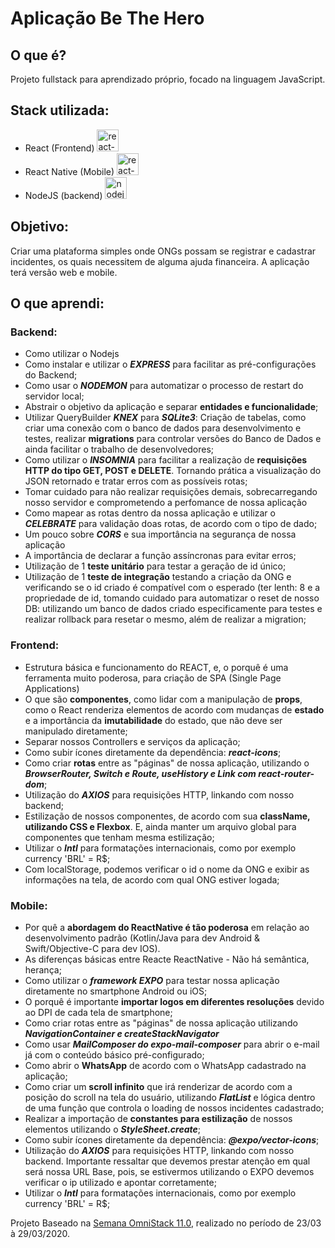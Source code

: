 # Aplicação Be The Hero

## O que é? 
  Projeto fullstack para aprendizado próprio, focado na linguagem JavaScript.

## Stack utilizada: 
  - React (Frontend) <img src="https://cdn.iconscout.com/icon/free/png-256/react-4-1175110.png" height="35" alt="react-logo">
  - React Native (Mobile) <img src="https://toppng.com/uploads/preview/react-native-svg-transformer-allows-you-import-svg-aperture-science-innovators-logo-11562851994zqcpwozsvy.png" height="35" alt="react-native-logo">
  - NodeJS (backend) <img src="https://img.favpng.com/7/2/3/node-js-javascript-react-png-favpng-ftgaqpknWg8SBBpxQAHqFq4wq.jpg" height="35" alt="nodejs-logo">

## Objetivo:
  Criar uma plataforma simples onde ONGs possam se registrar e cadastrar incidentes, os quais
necessitem de alguma ajuda financeira. A aplicação terá versão web e mobile.

## O que aprendi: 

### Backend:
  - Como utilizar o Nodejs
  - Como instalar e utilizar o __*EXPRESS*__ para facilitar as pré-configurações do Backend;
  - Como usar o __*NODEMON*__ para automatizar o processo de restart do servidor local;
  - Abstrair o objetivo da aplicação e separar **entidades e funcionalidade**;
  - Utilizar QueryBuilder __*KNEX*__ para __*SQLite3*__: Criação de tabelas, como criar uma conexão com o banco de dados para desenvolvimento e testes, realizar **migrations** para controlar versões do Banco de Dados e ainda facilitar o trabalho de desenvolvedores;
  - Como utilizar o __*INSOMNIA*__ para facilitar a realização de **requisições HTTP do tipo GET, POST e DELETE**. Tornando prática a visualização do JSON retornado e tratar erros com as possíveis rotas;
  - Tomar cuidado para não realizar requisições demais, sobrecarregando nosso servidor e comprometendo a perfomance de nossa aplicação
  - Como mapear as rotas dentro da nossa aplicação e utilizar o __*CELEBRATE*__ para validação doas rotas, de acordo com o tipo de dado;
  - Um pouco sobre __*CORS*__ e sua importância na segurança de nossa aplicação
  - A importância de declarar a função assíncronas para evitar erros;
  - Utilização de 1 **teste unitário** para testar a geração de id único;
  - Utilização de 1 **teste de integração** testando a criação da ONG e verificando se o id criado é compatível com o esperado (ter lenth: 8 e a propriedade de id, tomando cuidado para automatizar o reset de nosso DB: utilizando um banco de dados criado especificamente para testes e realizar rollback para resetar o mesmo, além de realizar a migration;
  

### Frontend:
  - Estrutura básica e funcionamento do REACT, e, o porquê é uma ferramenta muito poderosa, para criação de SPA (Single Page Applications)
  - O que são **componentes**, como lidar com a manipulação de **props**, como o React renderiza elementos de acordo com mudanças de **estado** e a importância da **imutabilidade** do estado, que não deve ser manipulado diretamente;
  - Separar nossos Controllers e serviços da aplicação;
  - Como subir ícones diretamente da dependência: __*react-icons*__;
  - Como criar **rotas** entre as "páginas" de nossa aplicação, utilizando o __*BrowserRouter, Switch e Route, useHistory e Link com react-router-dom*__;
  - Utilização do __*AXIOS*__ para requisições HTTP, linkando com nosso backend;
  - Estilização de nossos componentes, de acordo com sua **className, utilizando CSS e Flexbox**. E, ainda manter um arquivo global para componentes que tenham mesma estilização;
  - Utilizar o __*Intl*__ para formatações internacionais, como por exemplo currency 'BRL' = R$;
  - Com localStorage, podemos verificar o id o nome da ONG e exibir as informações na tela, de acordo com qual ONG estiver logada;
  

### Mobile:
  - Por quê a **abordagem do ReactNative é tão poderosa** em relação ao desenvolvimento padrão (Kotlin/Java para dev Android & Swift/Objective-C para dev IOS). 
  - As diferenças básicas entre Reacte ReactNative - Não há semântica, herança; 
  - Como utilizar o __*framework EXPO*__ para testar nossa aplicação diretamente no smartphone Android ou iOS;
  - O porquê é importante **importar logos em diferentes resoluções** devido ao DPI de cada tela de smartphone;
  - Como criar rotas entre as "páginas" de nossa aplicação utilizando __*NavigationContainer e createStackNavigator*__
  - Como usar __*MailComposer do expo-mail-composer*__ para abrir o e-mail já com o conteúdo básico pré-configurado;
  - Como abrir o **WhatsApp** de acordo com o WhatsApp cadastrado na aplicação;
  - Como criar um **scroll infinito** que irá renderizar de acordo com a posição do scroll na tela do usuário, utilizando __*FlatList*__ e lógica dentro de uma função que controla o loading de nossos incidentes cadastrado;
  - Realizar a importação de **constantes para estilização** de nossos elementos utilizando o __*StyleSheet.create*__;
  - Como subir ícones diretamente da dependência: __*@expo/vector-icons*__;
  - Utilização do __*AXIOS*__ para requisições HTTP, linkando com nosso backend. Importante ressaltar que devemos prestar atenção em qual será nossa URL Base, pois, se estivermos utilizando o EXPO devemos verificar o ip utilizado e apontar corretamente;
  - Utilizar o __*Intl*__ para formatações internacionais, como por exemplo currency 'BRL' = R$;
  

Projeto Baseado na [Semana OmniStack 11.0](https://rocketseat.com.br/week/inscricao/11.0), realizado no período de 23/03 à 29/03/2020. 
